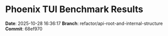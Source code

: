 # Phoenix TUI Benchmark Results

**Date**: 2025-10-28 16:36:17
**Branch**: refactor/api-root-and-internal-structure
**Commit**: 68ef970

